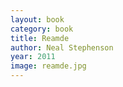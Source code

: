 ```yaml
---
layout: book
category: book
title: Reamde
author: Neal Stephenson
year: 2011
image: reamde.jpg
---
```

